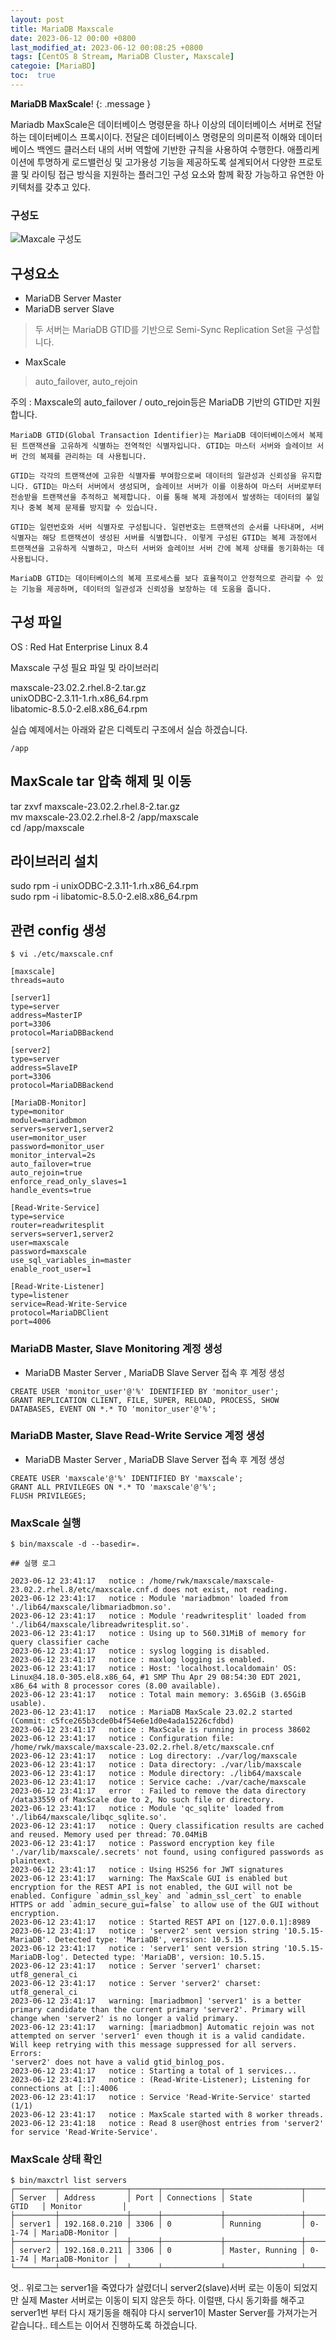 ```yaml
---
layout: post
title: MariaDB Maxscale
date: 2023-06-12 00:00 +0800
last_modified_at: 2023-06-12 00:08:25 +0800
tags: [CentOS 8 Stream, MariaDB Cluster, Maxscale]
categoie: [MariaBD]
toc:  true
---
```

**MariaDB MaxScale**!
{: .message }

Mariadb MaxScale은 데이터베이스 명령문을 하나 이상의 데이터베이스 서버로 전달하는 데이터베이스 프록시이다.
전달은 데이터베이스 명령문의 의미론적 이해와 데이터 베이스 백엔드 클러스터 내의 서버 역할에 기반한 규칙을 사용하여 수행한다.
애플리케이션에 투명하게 로드밸런싱 및 고가용성 기능을 제공하도록 설계되어서 다양한 프로토콜 및 라이팅 접근 방식을 지원하는 플러그인 구성 요소와 함께 확장 가능하고 유연한 아키텍처를 갖추고 있다.

### 구성도

![Maxcale 구성도](https://github.com/lsy2534/soonyoungs.github.io/assets/57931679/84886f33-d110-4bbe-a7e9-18b4c2b72d54)

## 구성요소

* MariaDB Server Master  
* MariaDB server Slave  

> 두 서버는 MariaDB GTID를 기반으로 Semi-Sync Replication Set을 구성합니다.

* MaxScale 
> auto_failover, auto_rejoin

주의 : Maxscale의 auto_failover / outo_rejoin등은 MariaDB 기반의 GTID만 지원합니다.
```
MariaDB GTID(Global Transaction Identifier)는 MariaDB 데이터베이스에서 복제된 트랜잭션을 고유하게 식별하는 전역적인 식별자입니다. GTID는 마스터 서버와 슬레이브 서버 간의 복제를 관리하는 데 사용됩니다.

GTID는 각각의 트랜잭션에 고유한 식별자를 부여함으로써 데이터의 일관성과 신뢰성을 유지합니다. GTID는 마스터 서버에서 생성되며, 슬레이브 서버가 이를 이용하여 마스터 서버로부터 전송받을 트랜잭션을 추적하고 복제합니다. 이를 통해 복제 과정에서 발생하는 데이터의 불일치나 중복 복제 문제를 방지할 수 있습니다.

GTID는 일련번호와 서버 식별자로 구성됩니다. 일련번호는 트랜잭션의 순서를 나타내며, 서버 식별자는 해당 트랜잭션이 생성된 서버를 식별합니다. 이렇게 구성된 GTID는 복제 과정에서 트랜잭션을 고유하게 식별하고, 마스터 서버와 슬레이브 서버 간에 복제 상태를 동기화하는 데 사용됩니다.

MariaDB GTID는 데이터베이스의 복제 프로세스를 보다 효율적이고 안정적으로 관리할 수 있는 기능을 제공하며, 데이터의 일관성과 신뢰성을 보장하는 데 도움을 줍니다.
```

## 구성 파일
OS : Red Hat Enterprise Linux 8.4

Maxscale 구성 필요 파일 및 라이브러리

maxscale-23.02.2.rhel.8-2.tar.gz  
unixODBC-2.3.11-1.rh.x86_64.rpm  
libatomic-8.5.0-2.el8.x86_64.rpm  

실습 예제에서는 아래와 같은 디렉토리 구조에서 실습 하겠습니다. 
```
/app
```

## MaxScale tar 압축 해제 및 이동

tar zxvf maxscale-23.02.2.rhel.8-2.tar.gz  
mv maxscale-23.02.2.rhel.8-2 /app/maxscale  
cd /app/maxscale

## 라이브러리 설치
sudo rpm -i unixODBC-2.3.11-1.rh.x86_64.rpm  
sudo rpm -i libatomic-8.5.0-2.el8.x86_64.rpm  

## 관련 config 생성
```
$ vi ./etc/maxscale.cnf

[maxscale]
threads=auto

[server1]
type=server
address=MasterIP
port=3306
protocol=MariaDBBackend

[server2]
type=server
address=SlaveIP
port=3306
protocol=MariaDBBackend

[MariaDB-Monitor]
type=monitor
module=mariadbmon
servers=server1,server2
user=monitor_user
password=monitor_user
monitor_interval=2s
auto_failover=true
auto_rejoin=true
enforce_read_only_slaves=1
handle_events=true

[Read-Write-Service]
type=service
router=readwritesplit
servers=server1,server2
user=maxscale
password=maxscale
use_sql_variables_in=master
enable_root_user=1

[Read-Write-Listener]
type=listener
service=Read-Write-Service
protocol=MariaDBClient
port=4006

```



### MariaDB Master, Slave Monitoring 계정 생성

* MariaDB Master Server , MariaDB Slave Server 접속 후 계정 생성
```
CREATE USER 'monitor_user'@'%' IDENTIFIED BY 'monitor_user';
GRANT REPLICATION CLIENT, FILE, SUPER, RELOAD, PROCESS, SHOW DATABASES, EVENT ON *.* TO 'monitor_user'@'%';
```
### MariaDB Master, Slave Read-Write Service 계정 생성

* MariaDB Master Server , MariaDB Slave Server 접속 후 계정 생성
```
CREATE USER 'maxscale'@'%' IDENTIFIED BY 'maxscale';
GRANT ALL PRIVILEGES ON *.* TO 'maxscale'@'%';
FLUSH PRIVILEGES;
```

### MaxScale 실행
```
$ bin/maxscale -d --basedir=.

## 실행 로그

2023-06-12 23:41:17   notice : /home/rwk/maxscale/maxscale-23.02.2.rhel.8/etc/maxscale.cnf.d does not exist, not reading.
2023-06-12 23:41:17   notice : Module 'mariadbmon' loaded from './lib64/maxscale/libmariadbmon.so'.
2023-06-12 23:41:17   notice : Module 'readwritesplit' loaded from './lib64/maxscale/libreadwritesplit.so'.
2023-06-12 23:41:17   notice : Using up to 560.31MiB of memory for query classifier cache
2023-06-12 23:41:17   notice : syslog logging is disabled.
2023-06-12 23:41:17   notice : maxlog logging is enabled.
2023-06-12 23:41:17   notice : Host: 'localhost.localdomain' OS: Linux@4.18.0-305.el8.x86_64, #1 SMP Thu Apr 29 08:54:30 EDT 2021, x86_64 with 8 processor cores (8.00 available).
2023-06-12 23:41:17   notice : Total main memory: 3.65GiB (3.65GiB usable).
2023-06-12 23:41:17   notice : MariaDB MaxScale 23.02.2 started (Commit: c5fce265b3cde0b4f54e6e1d0e4ada15226cfdbd)
2023-06-12 23:41:17   notice : MaxScale is running in process 38602
2023-06-12 23:41:17   notice : Configuration file: /home/rwk/maxscale/maxscale-23.02.2.rhel.8/etc/maxscale.cnf
2023-06-12 23:41:17   notice : Log directory: ./var/log/maxscale
2023-06-12 23:41:17   notice : Data directory: ./var/lib/maxscale
2023-06-12 23:41:17   notice : Module directory: ./lib64/maxscale
2023-06-12 23:41:17   notice : Service cache: ./var/cache/maxscale
2023-06-12 23:41:17   error  : Failed to remove the data directory /data33559 of MaxScale due to 2, No such file or directory.
2023-06-12 23:41:17   notice : Module 'qc_sqlite' loaded from './lib64/maxscale/libqc_sqlite.so'.
2023-06-12 23:41:17   notice : Query classification results are cached and reused. Memory used per thread: 70.04MiB
2023-06-12 23:41:17   notice : Password encryption key file './var/lib/maxscale/.secrets' not found, using configured passwords as plaintext.
2023-06-12 23:41:17   notice : Using HS256 for JWT signatures
2023-06-12 23:41:17   warning: The MaxScale GUI is enabled but encryption for the REST API is not enabled, the GUI will not be enabled. Configure `admin_ssl_key` and `admin_ssl_cert` to enable HTTPS or add `admin_secure_gui=false` to allow use of the GUI without encryption.
2023-06-12 23:41:17   notice : Started REST API on [127.0.0.1]:8989
2023-06-12 23:41:17   notice : 'server2' sent version string '10.5.15-MariaDB'. Detected type: 'MariaDB', version: 10.5.15.
2023-06-12 23:41:17   notice : 'server1' sent version string '10.5.15-MariaDB-log'. Detected type: 'MariaDB', version: 10.5.15.
2023-06-12 23:41:17   notice : Server 'server1' charset: utf8_general_ci
2023-06-12 23:41:17   notice : Server 'server2' charset: utf8_general_ci
2023-06-12 23:41:17   warning: [mariadbmon] 'server1' is a better primary candidate than the current primary 'server2'. Primary will change when 'server2' is no longer a valid primary.
2023-06-12 23:41:17   warning: [mariadbmon] Automatic rejoin was not attempted on server 'server1' even though it is a valid candidate. Will keep retrying with this message suppressed for all servers. Errors:
'server2' does not have a valid gtid_binlog_pos.
2023-06-12 23:41:17   notice : Starting a total of 1 services...
2023-06-12 23:41:17   notice : (Read-Write-Listener); Listening for connections at [::]:4006
2023-06-12 23:41:17   notice : Service 'Read-Write-Service' started (1/1)
2023-06-12 23:41:17   notice : MaxScale started with 8 worker threads.
2023-06-12 23:41:18   notice : Read 8 user@host entries from 'server2' for service 'Read-Write-Service'.
```


### MaxScale 상태 확인
```
$ bin/maxctrl list servers
┌─────────┬───────────────┬──────┬─────────────┬─────────────────┬────────┬─────────────────┐
│ Server  │ Address       │ Port │ Connections │ State           │ GTID   │ Monitor         │
├─────────┼───────────────┼──────┼─────────────┼─────────────────┼────────┼─────────────────┤
│ server1 │ 192.168.0.210 │ 3306 │ 0           │ Running         │ 0-1-74 │ MariaDB-Monitor │
├─────────┼───────────────┼──────┼─────────────┼─────────────────┼────────┼─────────────────┤
│ server2 │ 192.168.0.211 │ 3306 │ 0           │ Master, Running │ 0-1-74 │ MariaDB-Monitor │
└─────────┴───────────────┴──────┴─────────────┴─────────────────┴────────┴─────────────────┘

```

엇.. 위로그는 server1을 죽였다가 살렸더니 server2(slave)서버 로는 이동이 되었지만 실제 Master 서버로는 이동이 되지 않은듯 하다.
이럴땐, 다시 동기화를 해주고 server1번 부터 다시 재기동을 해줘야 다시 server1이 Master Server를 가져가는거 같습니다..
 테스트는 이어서 진행하도록 하겠습니다.  